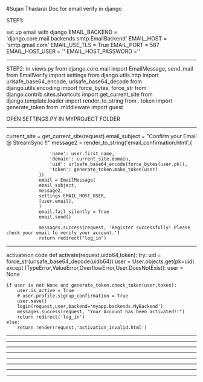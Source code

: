 #Sujan Thadarai
Doc for email verify in django 

STEP1:

set up email with django 
EMAIL_BACKEND = 'django.core.mail.backends.smtp.EmailBackend'
EMAIL_HOST = 'smtp.gmail.com'
EMAIL_USE_TLS = True
EMAIL_PORT = 587
EMAIL_HOST_USER = ''
EMAIL_HOST_PASSWORD =''

-------------------------------------------------------------------
STEP2:
in views.py
from django.core.mail import EmailMessage, send_mail
from EmailVerify import settings
from django.utils.http import urlsafe_base64_encode, urlsafe_base64_decode
from django.utils.encoding import force_bytes, force_str
from django.contrib.sites.shortcuts import get_current_site
from django.template.loader import render_to_string
from . token import generate_token
from .middleware import guest

 OPEN SETTINGS.PY IN MYPROJECT FOLDER
___________________________________________
current_site = get_current_site(request)
                email_subject = "Confirm your Email @  StreamSync !!"
                message2 = render_to_string('email_confirmation.html',{
                    
                    'name': user.first_name,
                    'domain': current_site.domain,
                    'uid': urlsafe_base64_encode(force_bytes(user.pk)),
                    'token': generate_token.make_token(user)
                })
                email = EmailMessage(
                email_subject,
                message2,
                settings.EMAIL_HOST_USER,
                [user.email],
                )
                email.fail_silently = True
                email.send()
                
                messages.success(request, 'Register successfully! Please check your email to verify your account.')
                return redirect("log_in")
                

______________________________________________________________________
activateion code
def activate(request,uidb64,token):
    try:
        uid = force_str(urlsafe_base64_decode(uidb64))
        user = User.objects.get(pk=uid)
    except (TypeError,ValueError,OverflowError,User.DoesNotExist):
        user = None

    if user is not None and generate_token.check_token(user,token):
        user.is_active = True
        # user.profile.signup_confirmation = True
        user.save()
        login(request,user,backend='myapp.backends.MyBackend')
        messages.success(request, "Your Account has been activated!!")
        return redirect('log_in')
    else:
        return render(request,'activation_invalid.html')

________________________________________________________________________

______________________________________________________________________

______________________________________________________________________




______________________________________________________________

_________________________________________________________________


_________________________________________________________________

____________________________________________________________________

_____________________________________________________

